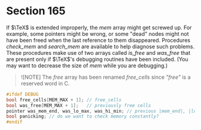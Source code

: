 # Section 165

If $\TeX$ is extended improperly, the *mem* array might get screwed up.
For example, some pointers might be wrong, or some "dead" nodes might not have been freed when the last reference to them disappeared.
Procedures *check_mem* and *search_mem* are available to help diagnose such problems.
These procedures make use of two arrays called *is_free* and *was_free* that are present only if $\TeX$'s debugging routines have been included. (You may want to decrease the size of *mem* while you
are debugging.)

> ![NOTE]
> The *free* array has been renamed *free_cells* since *"free"* is a reserved word in C.

```c << Global variables >>+=
#ifdef DEBUG
bool free_cells[MEM_MAX + 1]; // free_cells
bool was_free[MEM_MAX + 1];   // previously free cells
pointer was_mem_end, was_lo_max, was_hi_min; // previous |mem_end|, |lo_mem_max|, and |hi_mem_min|
bool panicking; // do we want to check memory constantly?
#endif
```
